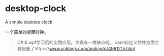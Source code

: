 # desktop-clock
A simple desktop clock.

一个简单的桌面时钟。
> C# & wpf学习后的实践应用，大概有一堆缺点吧。
> xaml自定义控件方面主要借鉴了https://www.cnblogs.com/anding/p/4961215.html
